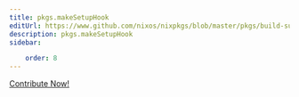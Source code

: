 ```yaml
---
title: pkgs.makeSetupHook
editUrl: https://www.github.com/nixos/nixpkgs/blob/master/pkgs/build-support/trivial-builders/default.nix#L633C5
description: pkgs.makeSetupHook
sidebar:

    order: 8
---
```


<a href="https://www.github.com/nixos/nixpkgs/blob/master/pkgs/build-support/trivial-builders/default.nix#L633C5">Contribute Now!</a>



